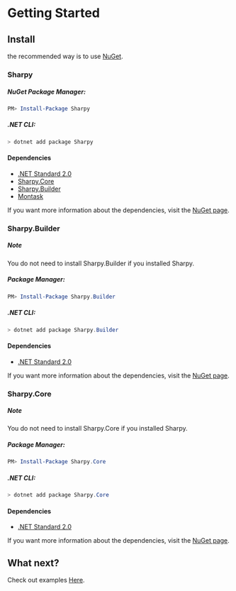 # Getting Started #

## Install ##
the recommended way is to use [NuGet](http://nuget.org).

### Sharpy ###

##### NuGet Package Manager: #####

```powershell
PM> Install-Package Sharpy
```

##### .NET CLI: #####

```powershell
> dotnet add package Sharpy
```

#### Dependencies ####
* [.NET Standard 2.0](http://www.nuget.org/packages/NETStandard.Library)
* [Sharpy.Core](http://www.nuget.org/packages/Sharpy.Core)
* [Sharpy.Builder](http://www.nuget.org/packages/Sharpy.Builder)
* [Montask](http://www.nuget.org/packages/MonTask)

If you want more information about the dependencies,
visit the [NuGet page](http://www.nuget.org/packages/Sharpy).


### Sharpy.Builder ###

<div class="Note">
  <h5>Note</h5>
  <p>You do not need to install Sharpy.Builder if you installed Sharpy.</p>
</div>

##### Package Manager: #####

```powershell
PM> Install-Package Sharpy.Builder
```

##### .NET CLI: #####

```powershell
> dotnet add package Sharpy.Builder
```

#### Dependencies ####
* [.NET Standard 2.0](http://www.nuget.org/packages/NETStandard.Library)

If you want more information about the dependencies,
visit the [NuGet page](http://www.nuget.org/packages/Sharpy.Builder).

### Sharpy.Core ###

<div class="Note">
  <h5>Note</h5>
  <p>You do not need to install Sharpy.Core if you installed Sharpy.</p>
</div>

##### Package Manager: #####

```powershell
PM> Install-Package Sharpy.Core
```

##### .NET CLI: #####

```powershell
> dotnet add package Sharpy.Core
```

#### Dependencies ####
* [.NET Standard 2.0](http://www.nuget.org/packages/NETStandard.Library)

If you want more information about the dependencies,
visit the [NuGet page](http://www.nuget.org/packages/Sharpy.Core).

## What next? ##
Check out examples [Here](./examples.md).

